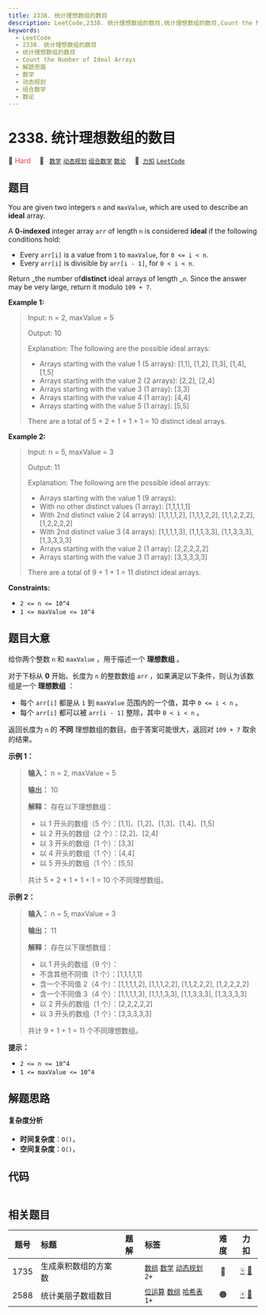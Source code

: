 ```yaml
---
title: 2338. 统计理想数组的数目
description: LeetCode,2338. 统计理想数组的数目,统计理想数组的数目,Count the Number of Ideal Arrays,解题思路,数学,动态规划,组合数学,数论
keywords:
  - LeetCode
  - 2338. 统计理想数组的数目
  - 统计理想数组的数目
  - Count the Number of Ideal Arrays
  - 解题思路
  - 数学
  - 动态规划
  - 组合数学
  - 数论
---
```


# 2338. 统计理想数组的数目

🔴 <font color=#ff334b>Hard</font>&emsp; 🔖&ensp; [`数学`](/tag/math.md) [`动态规划`](/tag/dynamic-programming.md) [`组合数学`](/tag/combinatorics.md) [`数论`](/tag/number-theory.md)&emsp; 🔗&ensp;[`力扣`](https://leetcode.cn/problems/count-the-number-of-ideal-arrays) [`LeetCode`](https://leetcode.com/problems/count-the-number-of-ideal-arrays)

## 题目

You are given two integers `n` and `maxValue`, which are used to describe an
**ideal** array.

A **0-indexed** integer array `arr` of length `n` is considered **ideal** if
the following conditions hold:

  * Every `arr[i]` is a value from `1` to `maxValue`, for `0 <= i < n`.
  * Every `arr[i]` is divisible by `arr[i - 1]`, for `0 < i < n`.

Return _the number of**distinct** ideal arrays of length _`n`. Since the
answer may be very large, return it modulo `109 + 7`.



**Example 1:**

> Input: n = 2, maxValue = 5
> 
> Output: 10
> 
> Explanation: The following are the possible ideal arrays:
> - Arrays starting with the value 1 (5 arrays): [1,1], [1,2], [1,3], [1,4], [1,5]
> - Arrays starting with the value 2 (2 arrays): [2,2], [2,4]
> - Arrays starting with the value 3 (1 array): [3,3]
> - Arrays starting with the value 4 (1 array): [4,4]
> - Arrays starting with the value 5 (1 array): [5,5]
> 
> There are a total of 5 + 2 + 1 + 1 + 1 = 10 distinct ideal arrays.

**Example 2:**

> Input: n = 5, maxValue = 3
> 
> Output: 11
> 
> Explanation: The following are the possible ideal arrays:
> - Arrays starting with the value 1 (9 arrays): 
   > - With no other distinct values (1 array): [1,1,1,1,1] 
   > - With 2nd distinct value 2 (4 arrays): [1,1,1,1,2], [1,1,1,2,2], [1,1,2,2,2], [1,2,2,2,2]
   > - With 2nd distinct value 3 (4 arrays): [1,1,1,1,3], [1,1,1,3,3], [1,1,3,3,3], [1,3,3,3,3]
> - Arrays starting with the value 2 (1 array): [2,2,2,2,2]
> - Arrays starting with the value 3 (1 array): [3,3,3,3,3]
> 
> There are a total of 9 + 1 + 1 = 11 distinct ideal arrays.

**Constraints:**

  * `2 <= n <= 10^4`
  * `1 <= maxValue <= 10^4`


## 题目大意

给你两个整数 `n` 和 `maxValue` ，用于描述一个 **理想数组** 。

对于下标从 **0** 开始、长度为 `n` 的整数数组 `arr` ，如果满足以下条件，则认为该数组是一个 **理想数组** ：

  * 每个 `arr[i]` 都是从 `1` 到 `maxValue` 范围内的一个值，其中 `0 <= i < n` 。
  * 每个 `arr[i]` 都可以被 `arr[i - 1]` 整除，其中 `0 < i < n` 。

返回长度为 `n` 的 **不同** 理想数组的数目。由于答案可能很大，返回对 `109 + 7` 取余的结果。



**示例 1：**

> 
> 
> 
> 
> 
> **输入：** n = 2, maxValue = 5
> 
> **输出：** 10
> 
> **解释：** 存在以下理想数组：
> - 以 1 开头的数组（5 个）：[1,1]、[1,2]、[1,3]、[1,4]、[1,5]
> - 以 2 开头的数组（2 个）：[2,2]、[2,4]
> - 以 3 开头的数组（1 个）：[3,3]
> - 以 4 开头的数组（1 个）：[4,4]
> - 以 5 开头的数组（1 个）：[5,5]
> 
> 共计 5 + 2 + 1 + 1 + 1 = 10 个不同理想数组。
> 
> 

**示例 2：**

> 
> 
> 
> 
> 
> **输入：** n = 5, maxValue = 3
> 
> **输出：** 11
> 
> **解释：** 存在以下理想数组：
> - 以 1 开头的数组（9 个）：
   > - 不含其他不同值（1 个）：[1,1,1,1,1] 
   > - 含一个不同值 2（4 个）：[1,1,1,1,2], [1,1,1,2,2], [1,1,2,2,2], [1,2,2,2,2]
   > - 含一个不同值 3（4 个）：[1,1,1,1,3], [1,1,1,3,3], [1,1,3,3,3], [1,3,3,3,3]
> - 以 2 开头的数组（1 个）：[2,2,2,2,2]
> - 以 3 开头的数组（1 个）：[3,3,3,3,3]
> 
> 共计 9 + 1 + 1 = 11 个不同理想数组。
> 
> 



**提示：**

  * `2 <= n <= 10^4`
  * `1 <= maxValue <= 10^4`


## 解题思路

#### 复杂度分析

- **时间复杂度**：`O()`，
- **空间复杂度**：`O()`，

## 代码

```javascript

```

## 相关题目

<!-- prettier-ignore -->
| 题号 | 标题 | 题解 | 标签 | 难度 | 力扣 |
| :------: | :------ | :------: | :------ | :------: | :------: |
| 1735 | 生成乘积数组的方案数 |  |  [`数组`](/tag/array.md) [`数学`](/tag/math.md) [`动态规划`](/tag/dynamic-programming.md) `2+` | 🔴 | [🀄️](https://leetcode.cn/problems/count-ways-to-make-array-with-product) [🔗](https://leetcode.com/problems/count-ways-to-make-array-with-product) |
| 2588 | 统计美丽子数组数目 |  |  [`位运算`](/tag/bit-manipulation.md) [`数组`](/tag/array.md) [`哈希表`](/tag/hash-table.md) `1+` | 🟠 | [🀄️](https://leetcode.cn/problems/count-the-number-of-beautiful-subarrays) [🔗](https://leetcode.com/problems/count-the-number-of-beautiful-subarrays) |